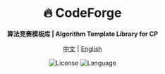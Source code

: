 <div align="center">

# 🔥 CodeForge

**算法竞赛模板库 | Algorithm Template Library for CP**

[中文](README_CN.md) | [English](README_EN.md)

![License](https://img.shields.io/badge/license-MIT-blue.svg)
![Language](https://img.shields.io/badge/language-C++-orange.svg)

</div>